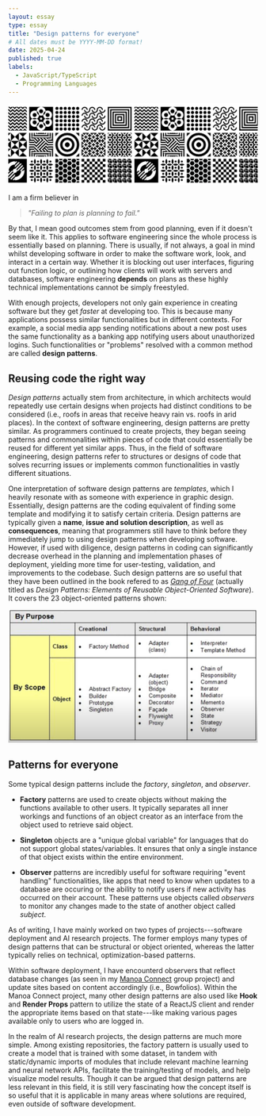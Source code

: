 ```yaml
---
layout: essay
type: essay
title: "Design patterns for everyone"
# All dates must be YYYY-MM-DD format!
date: 2025-04-24
published: true
labels:
  - JavaScript/TypeScript
  - Programming Languages
---
```


<img width="1280px" class="rounded pe-4 inline-block" src="../img/essays-img/design-pattern-cover.jpg">

I am a firm believer in

> _"Failing to plan is planning to fail."_

By that, I mean good outcomes stem from good planning, even if it doesn't seem like it. This applies to software engineering since the whole process is essentially based on planning. There is usually, if not always, a goal in mind whilst developing software in order to make the software work, look, and interact in a certain way. Whether it is blocking out user interfaces, figuring out function logic, or outlining how clients will work with servers and databases, software engineering **depends** on plans as these highly technical implementations cannot be simply freestyled.

With enough projects, developers not only gain experience in creating software but they get _faster_ at developing too. This is because many applications possess similar functionalities but in different contexts. For example, a social media app sending notifications about a new post uses the same functionality as a banking app notifying users about unauthorized logins. Such functionalities or "problems" resolved with a common method are called **design patterns**.

## Reusing code the right way
_Design patterns_ actually stem from architecture, in which architects would repeatedly use certain designs when projects had distinct conditions to be considered (i.e., roofs in areas that receive heavy rain vs. roofs in arid places). In the context of software engineering, design patterns are pretty similar. As programmers continued to create projects, they began seeing patterns and commonalities within pieces of code that could essentially be reused for different yet similar apps. Thus, in the field of software engineering, design patterns refer to structures or designs of code that solves recurring issues or implements common functionalities in vastly different situations. 

One interpretation of software design patterns are _templates_, which I heavily resonate with as someone with experience in graphic design. Essentially, design patterns are the coding equivalent of finding some template and modifying it to satisfy certain criteria. Design patterns are typically given a **name**, **issue and solution description**, as well as **consequences**, meaning that programmers still have to think before they immediately jump to using design patterns when developing software. However, if used with diligence, design patterns in coding can significantly decrease overhead in the planning and implementation phases of deployment, yielding more time for user-testing, validation, and improvements to the codebase. Such design patterns are so useful that they have been outlined in the book refered to as [_Gang of Four_](https://www.amazon.com/Design-Patterns-Object-Oriented-Addison-Wesley-Professional-ebook/dp/B000SEIBB8) (actually titled as _Design Patterns: Elements of Reusable Object-Oriented Software_). It covers the 23 object-oriented patterns shown:

<img width="750px" class="rounded float-start pe-4 text-center d-flex justify-content-center align-middle" src="../img/essays-img/design-pattern.png">

## Patterns for everyone
Some typical design patterns include the _factory_, _singleton_, and _observer_.
- **Factory** patterns are used to create objects without making the functions available to other users. It typically separates all inner workings and functions of an object creator as an interface from the object used to retrieve said object.

- **Singleton** objects are a "unique global variable" for languages that do not support global states/variables. It ensures that only a single instance of that object exists within the entire environment.

- **Observer** patterns are incredibly useful for software requiring "event handling" functionalities, like apps that need to know when updates to a database are occuring or the ability to notify users if new activity has occurred on their account. These patterns use objects called _observers_ to monitor any changes made to the state of another object called _subject_.

As of writing, I have mainly worked on two types of projects---software deployment and AI research projects. The former employs many types of design patterns that can be structural or object oriented, whereas the latter typically relies on technical, optimization-based patterns.

Within software deployment, I have encounterd observers that reflect database changes (as seen in my [Manoa Connect](https://manoa-connect.github.io/) group project) and update sites based on content accordingly (i.e., Bowfolios). Within the Manoa Connect project, many other design patterns are also used like **Hook** and **Render Props** pattern to utilize the state of a ReactJS client and render the appropriate items based on that state---like making various pages available only to users who are logged in.

In the realm of AI research projects, the design patterns are much more simple. Among existing repositories, the factory pattern is usually used to create a model that is trained with some dataset, in tandem with static/dynamic imports of modules that include relevant machine learning and neural network APIs, facilitate the training/testing of models, and help visualize model results. Though it can be argued that design patterns are less relevant in this field, it is still very fascinating how the concept itself is so useful that it is applicable in many areas where solutions are required, even outside of software development.
